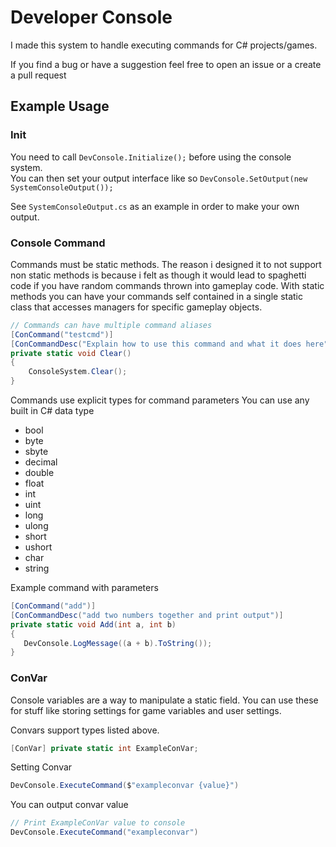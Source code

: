 # Developer Console

I made this system to handle executing commands for C# projects/games.

If you find a bug or have a suggestion feel free to open an issue or a create a pull request

## Example Usage

### Init

You need to call ``DevConsole.Initialize();`` before using the console system.   
You can then set your output interface like so ``DevConsole.SetOutput(new SystemConsoleOutput());``

See ``SystemConsoleOutput.cs`` as an example in order to make your own output.
### Console Command

Commands must be static methods. The reason i designed it to not support non static methods is because i felt as though it would lead to spaghetti code if you have random commands thrown into gameplay code. With static methods you can have your commands self contained in a single static class that accesses managers for specific gameplay objects.

```cs
// Commands can have multiple command aliases
[ConCommand("testcmd")]
[ConCommandDesc("Explain how to use this command and what it does here")]
private static void Clear()
{
    ConsoleSystem.Clear();
}
```

Commands use explicit types for command parameters
You can use any built in C# data type

* bool
* byte
* sbyte
* decimal
* double
* float
* int
* uint
* long
* ulong
* short
* ushort
* char
* string

Example command with parameters

```cs
[ConCommand("add")]
[ConCommandDesc("add two numbers together and print output")]
private static void Add(int a, int b)
{
   DevConsole.LogMessage((a + b).ToString());
}
```

### ConVar

Console variables are a way to manipulate a static field. You can use these for stuff like storing settings for game variables and user settings.

Convars support types listed above.

```CS
[ConVar] private static int ExampleConVar;

```

Setting Convar

```CS
DevConsole.ExecuteCommand($"exampleconvar {value}")
```

You can output convar value

```cs
// Print ExampleConVar value to console
DevConsole.ExecuteCommand("exampleconvar")
```